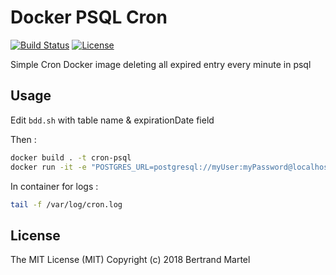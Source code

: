 # Docker PSQL Cron

[![Build Status](https://travis-ci.org/bertrandmartel/docker-psql-cron.svg?branch=master)](https://travis-ci.org/bertrandmartel/docker-psql-cron)
[![License](http://img.shields.io/:license-mit-blue.svg)](LICENSE.md)

Simple Cron Docker image deleting all expired entry every minute in psql

## Usage

Edit `bdd.sh` with table name & expirationDate field 

Then :
```bash
docker build . -t cron-psql
docker run -it -e "POSTGRES_URL=postgresql://myUser:myPassword@localhost/MyDatabase" cron-psql
```

In container for logs : 

```bash
tail -f /var/log/cron.log
```

## License

The MIT License (MIT) Copyright (c) 2018 Bertrand Martel
